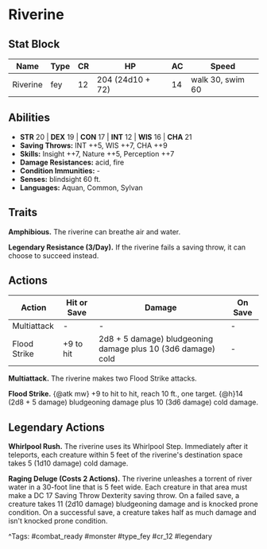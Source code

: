 # Riverine

## Stat Block

| Name | Type | CR | HP | AC | Speed |
|------|------|----|----|----|-------|
| Riverine | fey | 12 | 204 (24d10 + 72) | 14 | walk 30, swim 60 |

## Abilities

- **STR** 20 | **DEX** 19 | **CON** 17 | **INT** 12 | **WIS** 16 | **CHA** 21
- **Saving Throws:** INT ++5, WIS ++7, CHA ++9  
- **Skills:** Insight ++7, Nature ++5, Perception ++7  
- **Damage Resistances:** acid, fire  
- **Condition Immunities:** -  
- **Senses:** blindsight 60 ft.  
- **Languages:** Aquan, Common, Sylvan

## Traits

**Amphibious.** The riverine can breathe air and water.

**Legendary Resistance (3/Day).** If the riverine fails a saving throw, it can choose to succeed instead.


## Actions

| Action | Hit or Save | Damage | On Save |
|--------|--------------|--------|----------|
| Multiattack | - | - | - |
| Flood Strike | +9 to hit | 2d8 + 5 damage) bludgeoning damage plus 10 (3d6 damage) cold | - |

**Multiattack.** The riverine makes two Flood Strike attacks.

**Flood Strike.** {@atk mw} +9 to hit to hit, reach 10 ft., one target. {@h}14 (2d8 + 5 damage) bludgeoning damage plus 10 (3d6 damage) cold damage.

## Legendary Actions

**Whirlpool Rush.** The riverine uses its Whirlpool Step. Immediately after it teleports, each creature within 5 feet of the riverine's destination space takes 5 (1d10 damage) cold damage.

**Raging Deluge (Costs 2 Actions).** The riverine unleashes a torrent of river water in a 30-foot line that is 5 feet wide. Each creature in that area must make a DC 17 Saving Throw Dexterity saving throw. On a failed save, a creature takes 11 (2d10 damage) bludgeoning damage and is knocked prone condition. On a successful save, a creature takes half as much damage and isn't knocked prone condition.



^Tags: #combat_ready #monster #type_fey #cr_12 #legendary